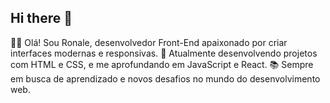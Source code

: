 ## Hi there 👋
👨‍💻 Olá! Sou Ronale, desenvolvedor Front-End apaixonado por criar interfaces modernas e responsivas.
🚀 Atualmente desenvolvendo projetos com HTML e CSS, e me aprofundando em JavaScript e React.
📚 Sempre em busca de aprendizado e novos desafios no mundo do desenvolvimento web.
